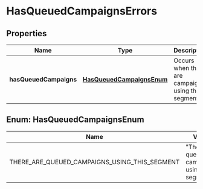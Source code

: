 

# HasQueuedCampaignsErrors

## Properties

Name | Type | Description | Notes
------------ | ------------- | ------------- | -------------
**hasQueuedCampaigns** | [**HasQueuedCampaignsEnum**](#HasQueuedCampaignsEnum) | Occurs when there are campaigns using the segment |  [optional]



## Enum: HasQueuedCampaignsEnum

Name | Value
---- | -----
THERE_ARE_QUEUED_CAMPAIGNS_USING_THIS_SEGMENT | &quot;There are queued campaigns using this segment&quot;



